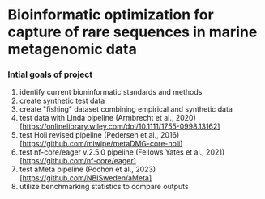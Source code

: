 # Bioinformatic optimization for capture of rare sequences in marine metagenomic data #

### Intial goals of project 
1. identify current bioninformatic standards and methods
2. create synthetic test data
3. create "fishing" dataset combining empirical and synthetic data
4. test data with Linda pipeline (Armbrecht et al., 2020) [https://onlinelibrary.wiley.com/doi/10.1111/1755-0998.13162]
5. test Holi revised pipeline (Pedersen et al., 2016) [https://github.com/miwipe/metaDMG-core-holi]
6. test nf-core/eager v.2.5.0 pipeline (Fellows Yates et al., 2021) [https://github.com/nf-core/eager]
7. test aMeta pipeline (Pochon et al., 2023) [https://github.com/NBISweden/aMeta]
8. utilize benchmarking statistics to compare outputs
